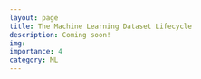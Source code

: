 ```yaml
---
layout: page
title: The Machine Learning Dataset Lifecycle
description: Coming soon!
img: 
importance: 4
category: ML
---
```

